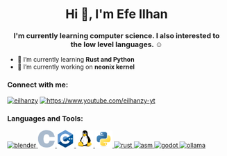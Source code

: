 <h1 align="center">Hi 👋, I'm Efe Ilhan</h1>
<h3 align="center">I'm currently learning computer science. I also interested to the low level languages. ☺️</h3>

- 🌱 I’m currently learning **Rust and Python**
- 🔭 I’m currently working on **neonix kernel**

<h3 align="left">Connect with me:</h3>
<a href="https://instagram.com/eilhanzy" target="blank"><img align="center" src="https://raw.githubusercontent.com/rahuldkjain/github-profile-readme-generator/master/src/images/icons/Social/instagram.svg" alt="eilhanzy" height="30" width="40" /></a>
<a href="https://www.youtube.com/@eilhanzy-yt" target="blank"><img align="center" src="https://raw.githubusercontent.com/rahuldkjain/github-profile-readme-generator/master/src/images/icons/Social/youtube.svg" alt="https://www.youtube.com/eilhanzy-yt" height="30" width="40" /></a>
<p align="left">
</p>

<h3 align="left">Languages and Tools:</h3>
<p align="left"> <a href="https://www.blender.org/" target="_blank" rel="noreferrer"> <img src="https://download.blender.org/branding/community/blender_community_badge_white.svg" alt="blender" width="40" height="40"/> </a> <a href="https://www.cprogramming.com/" target="_blank" rel="noreferrer"> <img src="https://raw.githubusercontent.com/devicons/devicon/master/icons/c/c-original.svg" alt="c" width="40" height="40"/> </a> <a href="https://www.w3schools.com/cpp/" target="_blank" rel="noreferrer"> <img src="https://raw.githubusercontent.com/devicons/devicon/master/icons/cplusplus/cplusplus-original.svg" alt="cplusplus" width="40" height="40"/> </a> <a href="https://www.linux.org/" target="_blank" rel="noreferrer"> <img src="https://raw.githubusercontent.com/devicons/devicon/master/icons/linux/linux-original.svg" alt="linux" width="40" height="40"/> </a> <a href="https://www.python.org" target="_blank" rel="noreferrer"> <img src="https://raw.githubusercontent.com/devicons/devicon/master/icons/python/python-original.svg" alt="python" width="40" height="40"/> </a> <a href="https://www.rust-lang.org" target="_blank" rel="noreferrer"> <img src="https://upload.wikimedia.org/wikipedia/commons/thumb/d/d5/Rust_programming_language_black_logo.svg/800px-Rust_programming_language_black_logo.svg.png" alt="rust" width="40" height="40"/> </a> 
<a href="https://en.wikipedia.org/wiki/Assembly_language" target="_blank" rel="noreferrer"> <img src="https://miro.medium.com/v2/resize:fit:512/0*WSCjl7hy91pVi9y4.jpg" alt="asm" width="40" height="40"/> </a>
<a href="https://godotengine.org/" target="_blank" rel="noreferrer"> <img src="https://godotengine.org/assets/press/icon_color_outline.png" alt="godot" width="40" height="40"/> </a>
<a href="https://ollama.com/" target="_blank" rel="noreferrer"> <img src="https://ollama.com/public/ollama.png" alt="ollama" width="29" height="40"/> </a>
</p>

 
